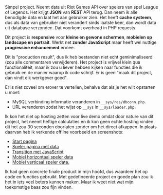 Simpel project. Neemt data uit Riot Games API over spelers van spel League of Legends. Het krijgt <b>JSON</b> van <b>REST</b> API terug. Dan neem ik alle benodigde data en laat het aan gebruiker zien. Het heeft <b>cache systeem</b>, dus als data van gebruiker niet verandert sinds laatste keer, dan wordt data uit database verzonden. Dat voorkomt overhead in PHP requests.

Dit project is <b>responsive</b> voor <b>kleine en gewone schermen</b>, <b>mobielen op landscape en portrait</b>. Werkt net <b>zonder JavaScript</b> maar heeft wel nuttige <b>progressive enhancement</b> ermee.

Dit is "production result", dus ik heb bestanden niet echt geminimaliseerd (zou alle commentaren verwijderen). Het project is vrijwel klein qua functionaliteit, maar ik zou u liever hebben kijken naar functies die ik gebruik en de manier waarop ik code schrijf. Er is geen "maak dit project, dan vindt elk werkgever goed".

Er is niet zoveel om erover te vertellen, behalve dat als je het wilt opstarten u moet:
- MySQL verbinding informatie veranderen in `__sys/res/dbconn.php`.
- URL veranderen zodat het wijst op `__sys` in `__sys/loader.php`.

Ik kon het niet op hosting zetten voor live demo omdat door nature van dit project, het neemt heftige calculaties en ik kon geen echte hosting vinden dit het zou 30 seconden doorlaten zonder om het direct afkappen. In plaats daarvan heb ik verkende offline voorbeeld en screenshots:

- <a href="https://raw.githubusercontent.com/comeon101/project_0001_rest_json_php_api/master/demo/index%20desktop.png">Start pagina</a>
- <a href="https://raw.githubusercontent.com/comeon101/project_0001_rest_json_php_api/master/demo/player%20desktop.png">Speler pagina met data</a>
- <a href="https://raw.githubusercontent.com/comeon101/project_0001_rest_json_php_api/master/demo/player%20desktop%20loading.png">Transition met JavaScript</a>
- <a href="https://raw.githubusercontent.com/comeon101/project_0001_rest_json_php_api/master/demo/player%20mobile%20horizontal.png">Mobiel horizontaal speler data</a>
- <a href="https://raw.githubusercontent.com/comeon101/project_0001_rest_json_php_api/master/demo/player%20mobile%20vertical.png">Mobiel verticaal speler data.</a>

Ik had geen concrete finale product in mijn hoofd, dus waardeer het op code en functies gebruikt. Met gedefineerde project en goede plan zou ik het in iets veel beters kunnen maken. Maar ik weet niet wat mijn toekomstige baas zou fijn vinden.
